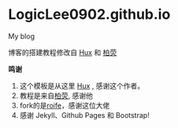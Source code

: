 # LogicLee0902.github.io
My blog

博客的搭建教程修改自 [Hux](https://github.com/Huxpro/huxpro.github.io) 和 [柏荧](https://github.com/qiubaiying/qiubaiying.github.io)

**鸣谢**

1. 这个模板是从这里 [Hux](https://github.com/Huxpro/huxpro.github.io) , 感谢这个作者。 
2. 教程是来自[柏荧](https://github.com/qiubaiying/qiubaiying.github.io), 感谢他
3. fork的是[roife](https://github.com/roife/roife.github.io)，感谢这位大佬
4. 感谢 Jekyll、Github Pages 和 Bootstrap!
